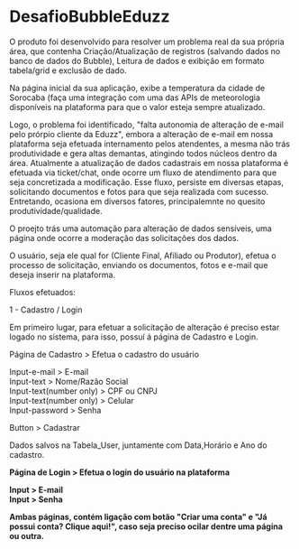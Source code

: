 # DesafioBubbleEduzz


  O produto foi desenvolvido para resolver um problema real da sua própria área, que contenha
Criação/Atualização de registros (salvando dados no banco de dados do Bubble), Leitura de dados e
exibição em formato tabela/grid e exclusão de dado.

Na página inicial da sua aplicação, exibe a temperatura da cidade de Sorocaba (faça uma integração
com uma das APIs de meteorologia disponíveis na plataforma para que o valor esteja sempre
atualizado.


Logo, o problema foi identificado, "falta autonomia de alteração de e-mail pelo prórpio cliente da Eduzz", embora a alteração de e-mail em nossa plataforma seja efetuada internamento pelos atendentes, a mesma não trás produtividade e gera altas demantas, atingindo todos núcleos dentro da área. Atualmente a atualização de dados cadastrais em nossa plataforma é efetuada via ticket/chat, onde ocorre um fluxo de atendimento para que seja concretizada a modificação. Esse fluxo, persiste em diversas etapas, solicitando documentos e fotos para que seja realizada com sucesso. Entretando, ocasiona em diversos fatores, principalemnte no quesito produtividade/qualidade.

O proejto trás uma automação para alteração de dados sensíveis, uma página onde ocorre a moderação das solicitações dos dados. 

O usuário, seja ele qual for (Cliente Final, Afiliado ou Produtor), efetua o processo de solicitação, enviando os documentos, fotos e e-mail que deseja inserir na plataforma.


Fluxos efetuados: 


1 - Cadastro / Login


Em primeiro lugar, para efetuar a solicitação de alteração é preciso estar logado no sistema, para isso, possuí á página de Cadastro e Login.<br>

Página de Cadastro > Efetua o cadastro do usuário<br>

Input-e-mail > E-mail <br>
Input-text > Nome/Razão Social <br>
Input-text(number only) > CPF ou CNPJ <br>
Input-text(number only) > Celular <br>
Input-password > Senha <br>

Button > Cadastrar <br>


Dados salvos na Tabela_User, juntamente com Data,Horário e Ano do cadastro. <br>

<b>Página de Login > Efetua o login do usuário na plataforma<b> <br>

Input > E-mail <br>
Input > Senha <br>

Ambas páginas, contém ligação com botão "Criar uma conta" e "Já possui conta? Clique aqui!", caso seja preciso ocilar dentre uma página ou outra. <br>












